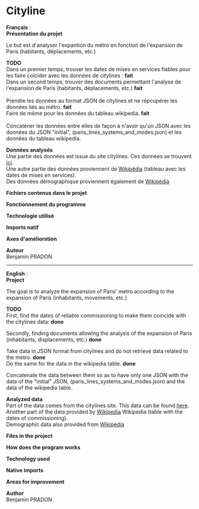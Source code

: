 # Cityline
**Français** : <br />
**Présentation du projet** <br />

Le but est d'analyser l'expantion du métro en fonction de l'expansion de Paris (habitants, déplacements, etc.) <br />

**TODO** <br />
Dans un premier temps, trouver les dates de mises en services fiables pour les faire coïcider avec les données de citylines : **fait** <br />
Dans un second temps, trouver des documents permettant l'analyse de l'expansion de Paris (habitants, déplacements, etc.) **fait** <br />
<br />
Prendre les données au format JSON de citylines et ne répcupérer les données liés au métro. **fait** <br />
Faire de même pour les données du tableau wikipedia. **fait** <br />
<br>
Concaténer les données entre elles de façon à n'avoir qu'un JSON avec les données du JSON "initial", (paris_lines_systems_and_modes.json) et les données du tableau wikipedia. <br />




**Données analysés** <br />
Une partie des données est issue du site citylines. Ces données se trouvent [ici](https://www.citylines.co/data?city=paris#city "Cityline"). <br />
Une autre partie des données proviennent de [Wikipédia](https://fr.wikipedia.org/wiki/M%C3%A9tro_de_Paris "Wikipedia") (tableau avec les dates de mises en services). <br />
Des données démographique proviennent également de [Wikipédia](https://fr.wikipedia.org/wiki/Mod%C3%A8le:Tableau_D%C3%A9mographie_Paris) <br />

**Fichiers contenus dans le projet**

**Fonctionnement du programme**

**Technologie utilisé**

**Imports natif**

**Axes d'amélioration**

**Auteur**<br />
Benjamin PRADON

<hr>

**English** : <br />
**Project**

The goal is to analyze the expansion of Paris' metro according to the expansion of Paris (inhabitants, movements, etc.)

**TODO** <br>
First, find the dates of reliable commissioning to make them coincide with the citylines data: **done** <br>

Secondly, finding documents allowing the analysis of the expansion of Paris (inhabitants, displacements, etc.) **done**

Take data in JSON format from citylines and do not retrieve data related to the metro. **done** <br />
Do the same for the data in the wikipedia table. **done** <br />

Concatenate the data between them so as to have only one JSON with the data of the "initial" JSON, (paris_lines_systems_and_modes.json) and the data of the wikipedia table.

**Analyzed data** <br/>
Part of the data comes from the citylines site. This data can be found [here](https://www.citylines.co/data?city=paris#city "Cityline"). <br />
Another part of the data provided by [Wikipedia](https://fr.wikipedia.org/wiki/M%C3%A9tro_de_Paris "Wikipedia")
Wikipedia (table with the dates of commissioning). <br />
Demographic data also provided from [Wikipedia](https://fr.wikipedia.org/wiki/Mod%C3%A8le:Tableau_D%C3%A9mographie_Paris) <br />

**Files in the project**

**How does the program works**

**Technology used**

**Native imports**

**Areas for improvement**

**Author** <br />
Benjamin PRADON
